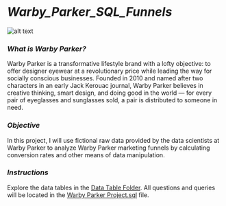 # ***Warby_Parker_SQL_Funnels***

![alt text](https://cdn.mos.cms.futurecdn.net/pvZ8g5LVUVRxTgu4ZQFcPP-970-80.jpg.webp)

### ***What is Warby Parker?***

Warby Parker is a transformative lifestyle brand with a lofty objective: to offer designer eyewear at a revolutionary price while leading the way for socially conscious businesses. Founded in 2010 and named after two characters in an early Jack Kerouac journal, Warby Parker believes in creative thinking, smart design, and doing good in the world — for every pair of eyeglasses and sunglasses sold, a pair is distributed to someone in need.

### ***Objective***

In this project, I will use fictional raw data provided by the data scientists at Warby Parker to analyze Warby Parker marketing funnels by calculating conversion rates and other means of data manipulation.

### ***Instructions***

Explore the data tables in the [Data Table Folder](https://github.com/fiorenza1116/Warby_Parker_SQL_Funnels/tree/main/Data%20Tables). All questions and queries will be located in the [Warby Parker Project.sql](https://github.com/fiorenza1116/Warby_Parker_SQL_Funnels/blob/main/Warby%20Parker%20Project.sql) file. 
